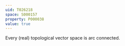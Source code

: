 ```yaml
---
uid: T026218
space: S000157
property: P000038
value: true
---
```


Every (real) topological vector space is arc connected.

